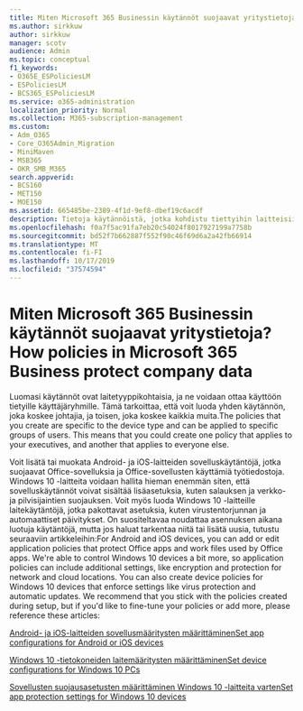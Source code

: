 ```yaml
---
title: Miten Microsoft 365 Businessin käytännöt suojaavat yritystietoja?
ms.author: sirkkuw
author: sirkkuw
manager: scotv
audience: Admin
ms.topic: conceptual
f1_keywords:
- O365E_ESPoliciesLM
- ESPoliciesLM
- BCS365_ESPoliciesLM
ms.service: o365-administration
localization_priority: Normal
ms.collection: M365-subscription-management
ms.custom:
- Adm_O365
- Core_O365Admin_Migration
- MiniMaven
- MSB365
- OKR_SMB_M365
search.appverid:
- BCS160
- MET150
- MOE150
ms.assetid: 665485be-2389-4f1d-9ef8-dbef19c6acdf
description: Tietoja käytännöistä, jotka kohdistu tiettyihin laitteisiin ja suojaus ryhmiin yrityksen tietojen suojaamiseksi käyttäjän henkilökohtaisissa laitteissa.
ms.openlocfilehash: f0a7f5ac91fa7eb20c54024f8017927199a7758b
ms.sourcegitcommit: bd52f7b662887f552f90c46f69d6a2a42fb66914
ms.translationtype: MT
ms.contentlocale: fi-FI
ms.lasthandoff: 10/17/2019
ms.locfileid: "37574594"
---
```

# <a name="how-policies-in-microsoft-365-business-protect-company-data"></a><span data-ttu-id="cb73f-103">Miten Microsoft 365 Businessin käytännöt suojaavat yritystietoja?</span><span class="sxs-lookup"><span data-stu-id="cb73f-103">How policies in Microsoft 365 Business protect company data</span></span>

<span data-ttu-id="cb73f-p101">Luomasi käytännöt ovat laitetyyppikohtaisia, ja ne voidaan ottaa käyttöön tietyille käyttäjäryhmille. Tämä tarkoittaa, että voit luoda yhden käytännön, joka koskee johtajia, ja toisen, joka koskee kaikkia muita.</span><span class="sxs-lookup"><span data-stu-id="cb73f-p101">The policies that you create are specific to the device type and can be applied to specific groups of users. This means that you could create one policy that applies to your executives, and another that applies to everyone else.</span></span>
  
<span data-ttu-id="cb73f-p102">Voit lisätä tai muokata Android- ja iOS-laitteiden sovelluskäytäntöjä, jotka suojaavat Office-sovelluksia ja Office-sovellusten käyttämiä työtiedostoja. Windows 10 -laitteita voidaan hallita hieman enemmän siten, että sovelluskäytännöt voivat sisältää lisäasetuksia, kuten salauksen ja verkko- ja pilvisijaintien suojauksen. Voit myös luoda Windows 10 -laitteille laitekäytäntöjä, jotka pakottavat asetuksia, kuten virustentorjunnan ja automaattiset päivitykset. On suositeltavaa noudattaa asennuksen aikana luotuja käytäntöjä, mutta jos haluat tarkentaa niitä tai lisätä uusia, tutustu seuraaviin artikkeleihin:</span><span class="sxs-lookup"><span data-stu-id="cb73f-p102">For Android and iOS devices, you can add or edit application policies that protect Office apps and work files used by Office apps. We're able to control Windows 10 devices a bit more, so application policies can include additional settings, like encryption and protection for network and cloud locations. You can also create device policies for Windows 10 devices that enforce settings like virus protection and automatic updates. We recommend that you stick with the policies created during setup, but if you'd like to fine-tune your policies or add more, please reference these articles:</span></span>
  
[<span data-ttu-id="cb73f-110">Android- ja iOS-laitteiden sovellusmääritysten määrittäminen</span><span class="sxs-lookup"><span data-stu-id="cb73f-110">Set app configurations for Android or iOS devices</span></span>](app-protection-settings-for-android-and-ios.md)
  
[<span data-ttu-id="cb73f-111">Windows 10 -tietokoneiden laitemääritysten määrittäminen</span><span class="sxs-lookup"><span data-stu-id="cb73f-111">Set device configurations for Windows 10 PCs</span></span>](protection-settings-for-windows-10-pcs.md)
  
[<span data-ttu-id="cb73f-112">Sovellusten suojausasetusten määrittäminen Windows 10 -laitteita varten</span><span class="sxs-lookup"><span data-stu-id="cb73f-112">Set app protection settings for Windows 10 devices</span></span>](protection-settings-for-windows-10-devices.md)
  

